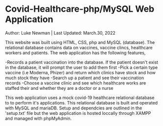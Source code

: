 # Covid-Healthcare-php/MySQL Web Application
Author: Luke Newman | Last Updated: March.30, 2022

This website was built using HTML, CSS, php and MySQL (database). The relational database contains data on vaccines, vaccine clincs, healthcare workers and patients. The web application has the following features,
  
   -Records a patient vaccination into the database. If the patient doesn't exist in the database, it will prompt the user to add them first
   -Pick a certain type vaccine (i.e Moderna, Phizer) and return which clinics have stock and how much stock they have
   -Search up a patient and see their vaccination records
   -Choose a vaccine clinic and see which healthcare works are staffed their and whether they are a doctor or a nurse

This web application uses a mock covid-19 healthcare relational database to to perform it's applications.
This relational database is built and operated with MySQL and mariaDB.
Setup and dependcies are outlined in the 'setup.txt' file but the web application is hosted loccally through XAMPP and managed with phpMyAdmin.

